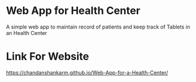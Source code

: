 # Web App for Health Center
 A simple web app to maintain record of patients and keep track of Tablets in an Health Center
 
 # Link For Website
 https://chandanshankarm.github.io/Web-App-for-a-Health-Center/
